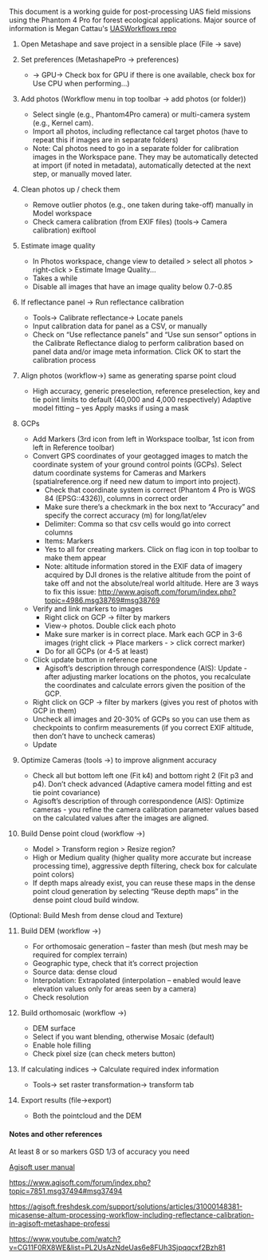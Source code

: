 This document is a working guide for post-processing UAS field missions using the Phantom 4 Pro for forest ecological applications. Major source of information is Megan Cattau's [UASWorkflows repo](https://github.com/mcattau/UASWorkflows) 


1. Open Metashape and save project in a sensible place (File -> save)  
2. Set preferences (MetashapePro -> preferences)  
    - -> GPU-> Check box for GPU if there is one available, check box for Use CPU when performing…)  
3. Add photos (Workflow menu in top toolbar -> add photos (or folder))   
    - Select single (e.g., Phantom4Pro camera) or multi-camera system (e.g., Kernel cam).  
    - Import all photos, including reflectance cal target photos (have to repeat this if images are in separate folders)  
    - Note: Cal photos need to go in a separate folder for calibration images in the Workspace pane. They may be automatically detected at import (if noted in metadata), automatically detected at the next step, or manually moved later.  
4. Clean photos up / check them  
    - Remove outlier photos (e.g., one taken during take-off) manually in Model workspace
    - Check camera calibration (from EXIF files) (tools-> Camera calibration) exiftool  
5. Estimate image quality  
    - In Photos workspace, change view to detailed > select all photos > right-click > Estimate Image Quality...  
    - Takes a while  
    - Disable all images that have an image quality below 0.7-0.85  
6. If reflectance panel -> Run reflectance calibration  
    - Tools-> Calibrate reflectance-> Locate panels  
    - Input calibration data for panel as a CSV, or manually  
    - Check on “Use reflectance panels” and “Use sun sensor” options in the Calibrate Reflectance dialog to perform calibration based on panel data and/or image meta information. Click OK to start the calibration process  

7. Align photos (workflow->) same as generating sparse point cloud  
    - High accuracy, generic preselection, reference preselection, key and tie point limits to default (40,000 and 4,000 respectively) Adaptive model fitting – yes Apply masks if using a mask  

8. GCPs  
    - Add Markers (3rd icon from left in Workspace toolbar, 1st icon from left in Reference toolbar)  
    - Convert GPS coordinates of your geotagged images to match the coordinate system of your ground control points (GCPs). Select datum coordinate systems for Cameras and Markers (spatialreference.org if need new datum to import into project).  
        - Check that coordinate system is correct (Phantom 4 Pro is WGS 84 (EPSG::4326)), columns in correct order  
        - Make sure there’s a checkmark in the box next to “Accuracy” and specify the correct accuracy (m) for long/lat/elev  
        - Delimiter: Comma so that csv cells would go into correct columns  
        - Items: Markers   
        - Yes to all for creating markers. Click on flag icon in top toolbar to make them appear  
        - Note: altitude information stored in the EXIF data of imagery acquired by DJI drones is the relative altitude from the point of take off and not the absolute/real world altitude. Here are 3 ways to fix this issue: http://www.agisoft.com/forum/index.php?topic=4986.msg38769#msg38769  
    - Verify and link markers to images
        - Right click on GCP -> filter by markers
        - View-> photos. Double click each photo
        - Make sure marker is in correct place. Mark each GCP in 3-6 images (right click -> Place markers - > click correct marker)
        - Do for all GCPs (or 4-5 at least)  
    - Click update button in reference pane  
        - Agisoft’s description through correspondence (AIS): Update - after adjusting marker locations on the photos, you recalculate the coordinates and calculate errors given the position of the GCP.  
    - Right click on GCP -> filter by markers (gives you rest of photos with GCP in them)  
    - Uncheck all images and 20-30% of GCPs so you can use them as checkpoints to confirm measurements (if you correct EXIF altitude, then don’t have to uncheck cameras)   
    - Update  
9. Optimize Cameras (tools ->) to improve alignment accuracy  
    - Check all but bottom left one (Fit k4) and bottom right 2 (Fit p3 and p4). Don’t check advanced (Adaptive camera model fitting and est tie point covariance)  
    - Agisoft’s description of through correspondence (AIS): Optimize cameras - you refine the camera calibration parameter values based on the calculated values after the images are aligned.   
10. Build Dense point cloud (workflow ->)  
    - Model > Transform region > Resize region?  
    - High or Medium quality (higher quality more accurate but increase processing time), aggressive depth filtering, check box for calculate point colors)  
    - If depth maps already exist, you can reuse these maps in the dense point cloud generation by selecting “Reuse depth maps” in the dense point cloud build window.  

(Optional: Build Mesh from dense cloud and Texture)

11. Build DEM (workflow ->)  
    - For orthomosaic generation – faster than mesh (but mesh may be required for complex terrain)  
    - Geographic type, check that it’s correct projection  
    - Source data: dense cloud  
    - Interpolation: Extrapolated (interpolation – enabled would leave elevation values only for areas seen by a camera)  
    - Check resolution  
12. Build orthomosaic (workflow ->)
    - DEM surface
    - Select if you want blending, otherwise Mosaic (default)
    - Enable hole filling
    - Check pixel size (can check meters button)
13.	If calculating indices -> Calculate required index information
    - Tools-> set raster transformation-> transform tab

14.	Export results (file->export)
    - Both the pointcloud and the DEM


#### Notes and other references
At least 8 or so markers
GSD 1/3 of accuracy you need

[Agisoft user manual](https://www.agisoft.com/pdf/photoscan-pro_1_3_en.pdf)

https://www.agisoft.com/forum/index.php?topic=7851.msg37494#msg37494

https://agisoft.freshdesk.com/support/solutions/articles/31000148381-micasense-altum-processing-workflow-including-reflectance-calibration-in-agisoft-metashape-professi

https://www.youtube.com/watch?v=CG11F0RX8WE&list=PL2UsAzNdeUas6e8FUh3Sjpqqcxf2Bzh81



